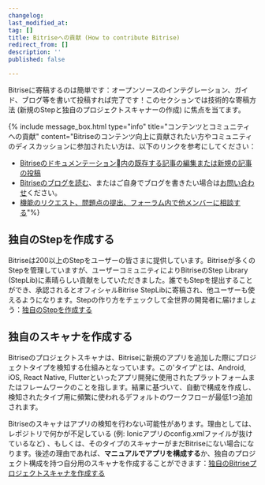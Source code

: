 ```yaml
---
changelog:
last_modified_at:
tag: []
title: Bitriseへの貢献 (How to contribute Bitrise)
redirect_from: []
description: ''
published: false

---
```

Bitriseに寄稿するのは簡単です：オープンソースのインテグレーション、ガイド、ブログ等を書いて投稿すれば完了です！このセクションでは技術的な寄稿方法 (新規のStepと独自のプロジェクトスキャナーの作成) に焦点を当てます。

{% include message_box.html type="info" title="コンテンツとコミュニティへの貢献" content="Bitriseのコンテンツ向上に貢献されたい方やコミュニティのディスカッションに参加されたい方は、以下のリンクを参考にしてください：

* [Bitriseのドキュメンテーション内の既存する記事の編集または新規の記事の投稿](https://github.com/bitrise-io/devcenter/)
* [Bitriseのブログを読む](https://blog.bitrise.io/)、またはご自身でブログを書きたい場合は[お問い合わせ](https://www.bitrise.io/contact)ください。
* [機能のリクエスト、問題点の提出、フォーラム内で他メンバーに相談する](https://discuss.bitrise.io/)"%}

## 独自のStepを作成する

Bitriseは200以上のStepをユーザーの皆さまに提供しています。Bitriseが多くのStepを管理していますが、ユーザーコミュニティによりBitriseのStep Library (StepLib)に素晴らしい貢献をしていただきました。誰でもStepを提出することができ、承認されるとオフィシャルBitrise StepLibに寄稿され、他ユーザーも使えるようになります。Stepの作り方をチェックして全世界の開発者に届けましょう：[独自のStepを作成する](/contributors/create-your-own-step/)

## 独自のスキャナを作成する

Bitriseのプロジェクトスキャナは、Bitriseに新規のアプリを追加した際にプロジェクトタイプを検知する仕組みとなっています。この'タイプ'とは、Android, iOS, React Native, Flutterといったアプリ開発に使用されたプラットフォームまたはフレームワークのことを指します。結果に基づいて、自動で構成を作成し、検知されたタイプ用に頻繁に使われるデフォルトのワークフローが最低1つ追加されます。

Bitriseのスキャナはアプリの検知を行わない可能性があります。理由としては、レポジトリで何かが不足している (例: Ionicアプリのconfig.xmlファイルが抜けているなど) 、もしくは、そのタイプのスキャナーがまだBitriseにない場合になります。後述の理由であれば、**マニュアルでアプリを構成する**か、独自のプロジェクト構成を持つ自分用のスキャナを作成することができます：[独自のBitriseプロジェクトスキャナを作成する](/contributors/creating-your-own-bitrise-project-scanner/)